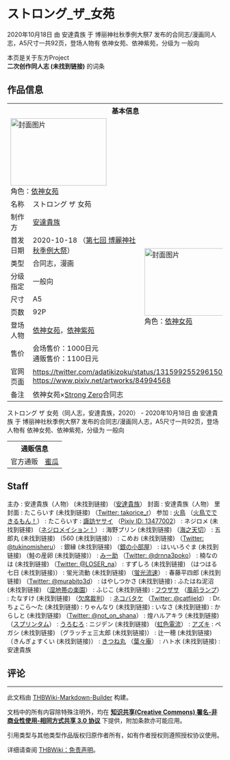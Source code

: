 # ストロング_ザ_女苑

<!-- source html: G:\repos\THBWiki-Markdown-Builder\THBWikiMarkdown\Temp\main\0\03\ns0%3A%E3%82%B9%E3%83%88%E3%83%AD%E3%83%B3%E3%82%B0_%E3%82%B6_%E5%A5%B3%E8%8B%91.html -->

2020年10月18日 由 安達貴族 于 博丽神社秋季例大祭7 发布的合同志/漫画同人志，A5尺寸一共92页，登场人物有 依神女苑、依神紫苑，分级为 一般向

本页是关于东方Project  
 **二次创作同人志 (未找到链接)** 的词条
## 作品信息

<table><tbody><tr><th colspan="3">基本信息</th></tr><tr><td class="cover-artwork-mobile" colspan="2"><a href="./文件-ストロング_ザ_女苑封面.jpg.md" class="image" title="封面图片"><img alt="封面图片" src="https://upload.thwiki.cc/thumb/4/4e/%E3%82%B9%E3%83%88%E3%83%AD%E3%83%B3%E3%82%B0_%E3%82%B6_%E5%A5%B3%E8%8B%91%E5%B0%81%E9%9D%A2.jpg/224px-%E3%82%B9%E3%83%88%E3%83%AD%E3%83%B3%E3%82%B0_%E3%82%B6_%E5%A5%B3%E8%8B%91%E5%B0%81%E9%9D%A2.jpg" decoding="async" loading="lazy" width="224" height="157" srcset="https://upload.thwiki.cc/thumb/4/4e/%E3%82%B9%E3%83%88%E3%83%AD%E3%83%B3%E3%82%B0_%E3%82%B6_%E5%A5%B3%E8%8B%91%E5%B0%81%E9%9D%A2.jpg/336px-%E3%82%B9%E3%83%88%E3%83%AD%E3%83%B3%E3%82%B0_%E3%82%B6_%E5%A5%B3%E8%8B%91%E5%B0%81%E9%9D%A2.jpg 1.5x, https://upload.thwiki.cc/thumb/4/4e/%E3%82%B9%E3%83%88%E3%83%AD%E3%83%B3%E3%82%B0_%E3%82%B6_%E5%A5%B3%E8%8B%91%E5%B0%81%E9%9D%A2.jpg/448px-%E3%82%B9%E3%83%88%E3%83%AD%E3%83%B3%E3%82%B0_%E3%82%B6_%E5%A5%B3%E8%8B%91%E5%B0%81%E9%9D%A2.jpg 2x" data-file-width="1752" data-file-height="1225"></a><div class="cover-char">角色：<a href="./依神女苑.md" title="依神女苑">依神女苑</a></div></td>
</tr><tr><td class="label">名称</td><td colspan="2"> ストロング ザ 女苑 </td></tr><tr><td class="label">制作方</td><td><a href="./安達貴族.md" title="安達貴族">安達貴族</a></td><td class="cover-artwork" rowspan="8" style="min-width:224px;"><a href="./文件-ストロング_ザ_女苑封面.jpg.md" class="image" title="封面图片"><img alt="封面图片" src="https://upload.thwiki.cc/thumb/4/4e/%E3%82%B9%E3%83%88%E3%83%AD%E3%83%B3%E3%82%B0_%E3%82%B6_%E5%A5%B3%E8%8B%91%E5%B0%81%E9%9D%A2.jpg/224px-%E3%82%B9%E3%83%88%E3%83%AD%E3%83%B3%E3%82%B0_%E3%82%B6_%E5%A5%B3%E8%8B%91%E5%B0%81%E9%9D%A2.jpg" decoding="async" loading="lazy" width="224" height="157" srcset="https://upload.thwiki.cc/thumb/4/4e/%E3%82%B9%E3%83%88%E3%83%AD%E3%83%B3%E3%82%B0_%E3%82%B6_%E5%A5%B3%E8%8B%91%E5%B0%81%E9%9D%A2.jpg/336px-%E3%82%B9%E3%83%88%E3%83%AD%E3%83%B3%E3%82%B0_%E3%82%B6_%E5%A5%B3%E8%8B%91%E5%B0%81%E9%9D%A2.jpg 1.5x, https://upload.thwiki.cc/thumb/4/4e/%E3%82%B9%E3%83%88%E3%83%AD%E3%83%B3%E3%82%B0_%E3%82%B6_%E5%A5%B3%E8%8B%91%E5%B0%81%E9%9D%A2.jpg/448px-%E3%82%B9%E3%83%88%E3%83%AD%E3%83%B3%E3%82%B0_%E3%82%B6_%E5%A5%B3%E8%8B%91%E5%B0%81%E9%9D%A2.jpg 2x" data-file-width="1752" data-file-height="1225"></a><div class="cover-char">角色：<a href="./依神女苑.md" title="依神女苑">依神女苑</a></div></td>
</tr><tr><td class="label">首发日期</td><td>2020-10-18&#160;（<a href="/展会作品列表?e=%E5%8D%9A%E4%B8%BD%E7%A5%9E%E7%A4%BE%E7%A7%8B%E5%AD%A3%E4%BE%8B%E5%A4%A7%E7%A5%AD%237">第七回 博麗神社秋季例大祭</a>）</td></tr><tr><td class="label">类型</td><td>合同志，漫画</td></tr><tr><td class="label">分级指定</td><td>一般向</td></tr><tr><td class="label">尺寸</td><td>A5</td></tr><tr><td class="label">页数</td><td>92P</td></tr><tr><td class="label">登场人物</td><td><a href="./依神女苑.md" title="依神女苑">依神女苑</a>，<a href="./依神紫苑.md" title="依神紫苑">依神紫苑</a></td></tr><tr><td class="label">售价</td><td>会场售价：1000日元<br>通贩售价：1100日元</td></tr>
<tr><td class="label">官网页面</td><td colspan="2"><a rel="nofollow" class="external free" href="https://twitter.com/adatikizoku/status/1315992552961503232">https://twitter.com/adatikizoku/status/1315992552961503232</a><br><a rel="nofollow" class="external free" href="https://www.pixiv.net/artworks/84994568">https://www.pixiv.net/artworks/84994568</a></td></tr><tr><td class="label">备注</td><td colspan="2">依神女苑×<a href="https://ja.wikipedia.org/wiki/-196℃_ストロングゼロ" class="extiw" title="jp:-196℃ ストロングゼロ">Strong Zero</a>合同志</td></tr></tbody></table>

ストロング ザ 女苑（同人志，安達貴族，2020） - 2020年10月18日 由 安達貴族 于 博丽神社秋季例大祭7 发布的合同志/漫画同人志，A5尺寸一共92页，登场人物有 依神女苑、依神紫苑，分级为 一般向

<table><tbody><tr><th colspan="3">通贩信息</th></tr><tr><td class="label">官方通贩</td><td colspan="2"><a rel="nofollow" class="external text" href="https://www.melonbooks.co.jp/detail/detail.php?product_id=737898">蜜瓜</a></td></tr></tbody></table>


## Staff
主办
: 安達貴族（人物） (未找到链接) （[安達貴族](./安達貴族.md)）
封面
: 安達貴族（人物）
里封面
: たこらいす (未找到链接) （[Twitter: takorice_r](https://twitter.com/takorice_r)）
参加
: [火鳥](./火鳥.md) （[火鳥でできるもん！](./火鳥でできるもん！.md)）
: たこらいす
: [諏訪ヤサイ](./諏訪やさい.md) （[Pixiv ID: 13477002](https://www.pixiv.net/users/13477002)）
: ネジロメ (未找到链接) （[ネジロメイション！](./ネジロメイション!.md)）
: 海野プリン (未找到链接) （[海之天切](./海之天切.md)）
: 五郎丸 (未找到链接) （560 (未找到链接)）
: こめお (未找到链接) （[Twitter: @tukinomisheru](https://twitter.com/tukinomisheru)）
: 銀縁 (未找到链接) （[銀の小部屋](./銀の小部屋.md)）
: はいいろぐま (未找到链接) （鮭の産卵 (未找到链接)）
: [みー助](./みー助.md) （[Twitter: @drnna3poko](https://twitter.com/drnna3poko)）
: 楠なのは (未找到链接) （[Twitter: @LOSER_na](https://twitter.com/LOSER_na)）
: すずしろ (未找到链接) （はつはる七日 (未找到链接)）
: 蛍光流動 (未找到链接) （[蛍光流速](./蛍光流速.md)）
: 春藤平四郎 (未找到链接) （[Twitter: @murabito3d](https://twitter.com/murabito3d)）
: はやしつかさ (未找到链接)
: ふたはね泥沼 (未找到链接) （[湿地帯の楽園](./湿地帯の楽園.md)）
: ふじこ (未找到链接)
: [フウザサ](./フウザサ.md) （[風前ランプ](./風前ランプ.md)）
: たなすけ (未找到链接) （[欠席裁判](./欠席裁判.md)）
: [ネコバタケ](./ネコバタケ.md) （[Twitter: @catfiield](https://twitter.com/catfiield)）
: Dr.ちょこら～た (未找到链接)
: りゃんなり (未找到链接)
: いなさ (未找到链接)
: からしと (未找到链接) （[Twitter: @not_on_shana](https://twitter.com/not_on_shana)）
: 煌ハルアキラ (未找到链接) （[スプリンタム](./スプリンタム.md)）
: [うろむろ](./うろむろ.md)
: ニジデン (未找到链接) （[虹色電流](./虹色電流.md)）
: [アズキ](./azuki.md)
: ペガシ (未找到链接) （グラッチェ三太郎 (未找到链接)）
: 辻一穂 (未找到链接) （きんぎょすくい (未找到链接)）
: [きつね丸](./きつね丸.md) （[葉々庵](./葉々庵.md)）
: ハト水 (未找到链接)
: 安達貴族

## 评论




---

此文档由 [THBWiki-Markdown-Builder](https://github.com/Delsin-Yu/THBWiki-Markdown-Builder) 构建。

文档中的所有内容除特殊注明外，均在 [**知识共享(Creative Commons) 署名-非商业性使用-相同方式共享 3.0 协议**](https://creativecommons.org/licenses/by-sa/3.0/deed.zh-hans) 下提供，附加条款亦可能应用。

引用类型与其他类型作品版权归原作者所有，如有作者授权则遵照授权协议使用。

详细请查阅 [THBWiki：免责声明](https://thbwiki.cc/THBWiki:%E5%85%8D%E8%B4%A3%E5%A3%B0%E6%98%8E)。

